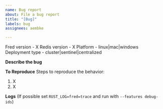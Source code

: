 ```yaml
---
name: Bug report
about: File a bug report
title: "[Bug]"
labels: bug
assignees: aembke

---
```


Fred version - X
Redis version - X
Platform - linux|mac|windows
Deployment type - cluster|sentinel|centralized

**Describe the bug**

**To Reproduce**
Steps to reproduce the behavior:

1. X
2. X

**Logs**
(If possible set `RUST_LOG=fred=trace` and run with `--features debug-ids`)

